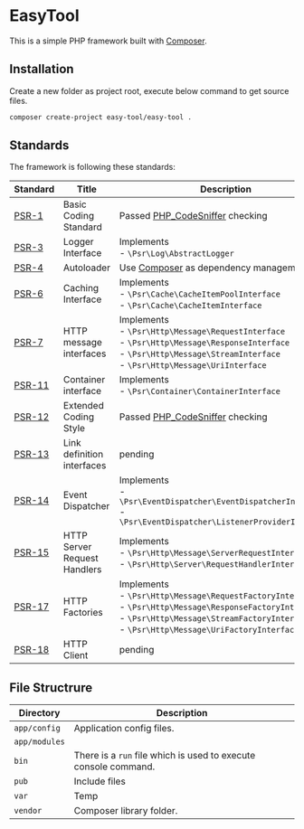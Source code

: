 # EasyTool

This is a simple PHP framework built with [Composer](https://getcomposer.org/).

## Installation

Create a new folder as project root, execute below command to get source files.

```sh
composer create-project easy-tool/easy-tool .
```

## Standards

The framework is following these standards:

|Standard|Title|Description|
|---|---|---|
|[PSR-1](https://www.php-fig.org/psr/psr-1/)|Basic Coding Standard|Passed [PHP_CodeSniffer](https://github.com/squizlabs/php_codesniffer) checking|
|[PSR-3](https://www.php-fig.org/psr/psr-3/)|Logger Interface|Implements<br/>- `\Psr\Log\AbstractLogger`|
|[PSR-4](https://www.php-fig.org/psr/psr-4/)|Autoloader|Use [Composer](https://getcomposer.org/) as dependency management|
|[PSR-6](https://www.php-fig.org/psr/psr-6/)|Caching Interface|Implements<br/>- `\Psr\Cache\CacheItemPoolInterface`<br/>- `\Psr\Cache\CacheItemInterface`|
|[PSR-7](https://www.php-fig.org/psr/psr-7/)|HTTP message interfaces|Implements<br/>- `\Psr\Http\Message\RequestInterface`<br/>- `\Psr\Http\Message\ResponseInterface`<br/>- `\Psr\Http\Message\StreamInterface`<br/>- `\Psr\Http\Message\UriInterface`|
|[PSR-11](https://www.php-fig.org/psr/psr-11/)|Container interface|Implements<br/>- `\Psr\Container\ContainerInterface`|
|[PSR-12](https://www.php-fig.org/psr/psr-12/)|Extended Coding Style|Passed [PHP_CodeSniffer](https://github.com/squizlabs/php_codesniffer) checking|
|[PSR-13](https://www.php-fig.org/psr/psr-13/)|Link definition interfaces|pending|
|[PSR-14](https://www.php-fig.org/psr/psr-14/)|Event Dispatcher|Implements<br/>- `\Psr\EventDispatcher\EventDispatcherInterface`<br/>-  `\Psr\EventDispatcher\ListenerProviderInterface`|
|[PSR-15](https://www.php-fig.org/psr/psr-15/)|HTTP Server Request Handlers|Implements<br/>- `\Psr\Http\Message\ServerRequestInterface`<br/>- `\Psr\Http\Server\RequestHandlerInterface`|
|[PSR-17](https://www.php-fig.org/psr/psr-17/)|HTTP Factories|Implements<br/>- `\Psr\Http\Message\RequestFactoryInterface`<br/>- `\Psr\Http\Message\ResponseFactoryInterface`<br/>- `\Psr\Http\Message\StreamFactoryInterface`<br/>- `\Psr\Http\Message\UriFactoryInterface`|
|[PSR-18](https://www.php-fig.org/psr/psr-18/)|HTTP Client|pending|

## File Structrure

|Directory|Description
|---|---|
|`app/config`|Application config files.|
|`app/modules`||
|`bin`|There is a `run` file which is used to execute console command.|
|`pub`|Include files |
|`var`|Temp|
|`vendor`|Composer library folder.|
